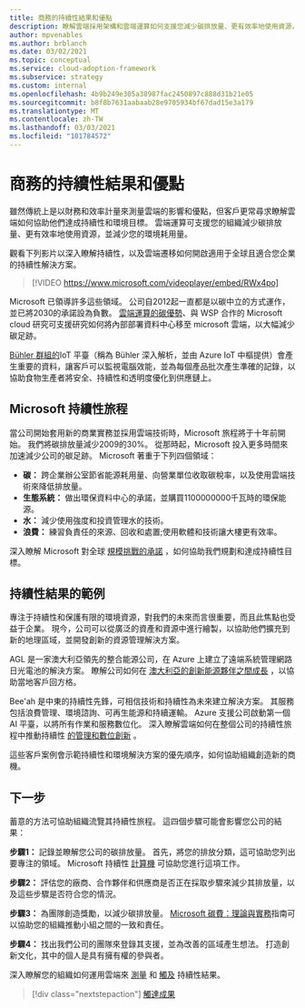 ```yaml
---
title: 商務的持續性結果和優點
description: 瞭解雲端採用架構和雲端運算如何支援您減少碳排放量、更有效率地使用資源，並減少您的環境使用量。
author: mpvenables
ms.author: brblanch
ms.date: 03/02/2021
ms.topic: conceptual
ms.service: cloud-adoption-framework
ms.subservice: strategy
ms.custom: internal
ms.openlocfilehash: 4b9b249e305a38987fac2450897c888d31b21e05
ms.sourcegitcommit: b8f8b7631aabaab28e9705934bf67dad15e3a179
ms.translationtype: MT
ms.contentlocale: zh-TW
ms.lasthandoff: 03/03/2021
ms.locfileid: "101784572"
---
```

<!-- docutune:casing AGL WSP -->
<!-- cSpell:ignore AGL Bee'ah WSP -->

# <a name="sustainability-outcomes-and-benefits-for-business"></a>商務的持續性結果和優點

雖然傳統上是以財務和效率計量來測量雲端的影響和優點，但客戶更常尋求瞭解雲端如何協助他們達成持續性和環境目標。 雲端運算可支援您的組織減少碳排放量、更有效率地使用資源，並減少您的環境耗用量。

觀看下列影片以深入瞭解持續性，以及雲端遷移如何開啟適用于全球且適合您企業的持續性解決方案。
<!-- markdownlint-disable MD034 -->

> [!VIDEO https://www.microsoft.com/videoplayer/embed/RWx4po]

<!-- markdownlint-enable MD034 -->

Microsoft 已領導許多這些領域。 公司自2012起一直都是以碳中立的方式運作，並已將2030的承諾設為負數。 [雲端運算的碳優勢](https://download.microsoft.com/download/7/3/9/739BC4AD-A855-436E-961D-9C95EB51DAF9/Microsoft_Cloud_Carbon_Study_2018.pdf)、與 WSP 合作的 Microsoft cloud 研究可支援研究如何將內部部署資料中心移至 microsoft 雲端，以大幅減少碳足跡。

<!-- docutune:casing "Bühler Insights" -->

[Bühler 群組的](https://customers.microsoft.com/story/730776-buhler-group-consumer-goods-azure-iot-germany)IoT 平臺（稱為 Bühler 深入解析，並由 Azure IoT 中樞提供）會產生重要的資料，讓客戶可以監視電腦效能，並為每個產品批次產生準確的記錄，以協助食物生產者將安全、持續性和透明度優化到供應鏈上。

## <a name="the-microsoft-sustainability-journey"></a>Microsoft 持續性旅程

當公司開始套用新的商業實務並採用雲端技術時，Microsoft 旅程將于十年前開始。 我們將碳排放量減少2009的30%。 從那時起，Microsoft 投入更多時間來加速減少公司的碳足跡。 Microsoft 著重于下列四個領域：

- **碳：** 跨企業辦公室節省能源耗用量、向營業單位收取碳稅率，以及使用雲端技術來降低排放量。
- **生態系統：** 做出環保資料中心的承諾，並購買1100000000千瓦時的環保能源。
- **水：** 減少使用強度和投資管理水的技術。
- **浪費：** 練習負責任的來源、回收和處置;使用軟體和技術讓大樓更有效率。

深入瞭解 Microsoft 對全球 [規模挑戰的承諾](https://www.microsoft.com/sustainability/approach) ，如何協助我們規劃和達成持續性目標。

## <a name="examples-of-sustainability-outcomes"></a>持續性結果的範例

專注于持續性和保護有限的環境資源，對我們的未來而言很重要，而且此焦點也受益于企業。 現今，公司可以從廣泛的資產和資源中進行繪製，以協助他們擴充到新的地理區域，並開發創新的資源管理解決方案。

AGL 是一家澳大利亞領先的整合能源公司，在 Azure 上建立了遠端系統管理網路日光電池的解決方案。 瞭解公司如何在 [澳大利亞的創新能源夥伴之間成長](https://customers.microsoft.com/doclink/847171-agl-energy-azure-en-australia) ，以協助當地客戶回方格。

Bee'ah 是中東的持續性先鋒，可相信技術和持續性為未來建立解決方案。 其服務包括浪費管理、環境諮詢、可再生能源和持續運輸。 Azure 支援公司啟動第一個 AI 平臺，以將所有作業和服務數位化。 深入瞭解雲端如何在整個公司的持續性旅程中推動持續性 [的管理和數位創新](https://customers.microsoft.com/doclink/739894-beeah-sharjah-environment-professional-services-azure-united-arab-emirates) 。

這些客戶案例會示範持續性和環境解決方案的優先順序，如何協助組織創造新的商機。

## <a name="next-steps"></a>下一步

蓄意的方法可協助組織流覽其持續性旅程。 這四個步驟可能會影響您公司的結果：

**步驟1：** 記錄並瞭解您公司的碳排放量。 首先，將您的排放分類，這可協助您列出要專注的領域。 Microsoft 持續性 [計算機](https://www.microsoft.com/sustainability/sustainability-guide/sustainability-calculator) 可協助您進行這項工作。

**步驟2：** 評估您的廠商、合作夥伴和供應商是否正在採取步驟來減少其排放量，以及這些步驟是否符合您的情況。

**步驟3：** 為團隊創造獎勵，以減少碳排放量。 [Microsoft 碳費：理論與實務](https://download.microsoft.com/documents/en-us/csr/environment/microsoft_carbon_fee_guide.pdf)指南可以協助您的組織推動小組之間的一致和責任。

**步驟4：** 找出我們公司的團隊來登錄其支援，並為改善的區域產生想法。 打造創新文化，其中的個人是具有擁有權的參與者。

深入瞭解您的組織如何運用雲端來 [測量](./okr.md) 和 [觸及](./reach-outcomes.md) 持續性結果。

> [!div class="nextstepaction"]
> [觸達成果](./reach-outcomes.md)
